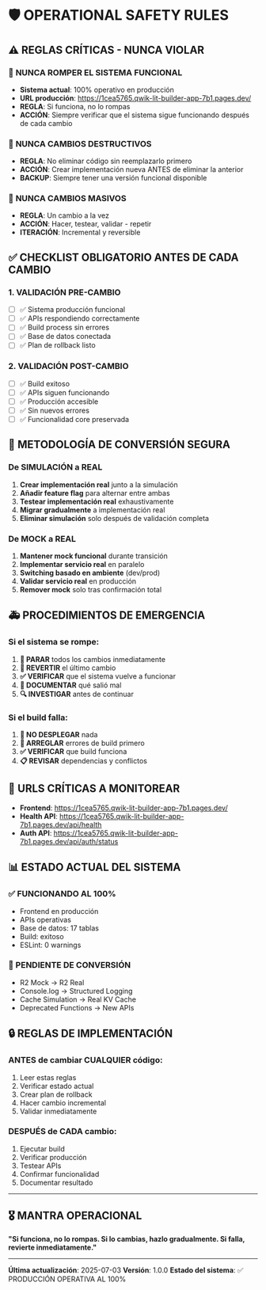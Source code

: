 # 🛡️ OPERATIONAL SAFETY RULES

## ⚠️ **REGLAS CRÍTICAS - NUNCA VIOLAR**

### 🚨 **NUNCA ROMPER EL SISTEMA FUNCIONAL**
- **Sistema actual**: 100% operativo en producción
- **URL producción**: https://1cea5765.qwik-lit-builder-app-7b1.pages.dev/
- **REGLA**: Si funciona, no lo rompas
- **ACCIÓN**: Siempre verificar que el sistema sigue funcionando después de cada cambio

### 🚨 **NUNCA CAMBIOS DESTRUCTIVOS**
- **REGLA**: No eliminar código sin reemplazarlo primero
- **ACCIÓN**: Crear implementación nueva ANTES de eliminar la anterior
- **BACKUP**: Siempre tener una versión funcional disponible

### 🚨 **NUNCA CAMBIOS MASIVOS**
- **REGLA**: Un cambio a la vez
- **ACCIÓN**: Hacer, testear, validar - repetir
- **ITERACIÓN**: Incremental y reversible

## ✅ **CHECKLIST OBLIGATORIO ANTES DE CADA CAMBIO**

### **1. VALIDACIÓN PRE-CAMBIO**
- [ ] ✅ Sistema producción funcional
- [ ] ✅ APIs respondiendo correctamente
- [ ] ✅ Build process sin errores
- [ ] ✅ Base de datos conectada
- [ ] ✅ Plan de rollback listo

### **2. VALIDACIÓN POST-CAMBIO**
- [ ] ✅ Build exitoso
- [ ] ✅ APIs siguen funcionando
- [ ] ✅ Producción accesible
- [ ] ✅ Sin nuevos errores
- [ ] ✅ Funcionalidad core preservada

## 🔄 **METODOLOGÍA DE CONVERSIÓN SEGURA**

### **De SIMULACIÓN a REAL**
1. **Crear implementación real** junto a la simulación
2. **Añadir feature flag** para alternar entre ambas
3. **Testear implementación real** exhaustivamente
4. **Migrar gradualmente** a implementación real
5. **Eliminar simulación** solo después de validación completa

### **De MOCK a REAL**
1. **Mantener mock funcional** durante transición
2. **Implementar servicio real** en paralelo
3. **Switching basado en ambiente** (dev/prod)
4. **Validar servicio real** en producción
5. **Remover mock** solo tras confirmación total

## 🚑 **PROCEDIMIENTOS DE EMERGENCIA**

### **Si el sistema se rompe:**
1. **🛑 PARAR** todos los cambios inmediatamente
2. **🔄 REVERTIR** el último cambio
3. **✅ VERIFICAR** que el sistema vuelve a funcionar
4. **📝 DOCUMENTAR** qué salió mal
5. **🔍 INVESTIGAR** antes de continuar

### **Si el build falla:**
1. **🛑 NO DESPLEGAR** nada
2. **🔧 ARREGLAR** errores de build primero
3. **✅ VERIFICAR** que build funciona
4. **📋 REVISAR** dependencias y conflictos

## 🎯 **URLS CRÍTICAS A MONITOREAR**

- **Frontend**: https://1cea5765.qwik-lit-builder-app-7b1.pages.dev/
- **Health API**: https://1cea5765.qwik-lit-builder-app-7b1.pages.dev/api/health
- **Auth API**: https://1cea5765.qwik-lit-builder-app-7b1.pages.dev/api/auth/status

## 📊 **ESTADO ACTUAL DEL SISTEMA**

### **✅ FUNCIONANDO AL 100%**
- Frontend en producción
- APIs operativas
- Base de datos: 17 tablas
- Build: exitoso
- ESLint: 0 warnings

### **🔄 PENDIENTE DE CONVERSIÓN**
- R2 Mock → R2 Real
- Console.log → Structured Logging
- Cache Simulation → Real KV Cache
- Deprecated Functions → New APIs

## 🔒 **REGLAS DE IMPLEMENTACIÓN**

### **ANTES de cambiar CUALQUIER código:**
1. Leer estas reglas
2. Verificar estado actual
3. Crear plan de rollback
4. Hacer cambio incremental
5. Validar inmediatamente

### **DESPUÉS de CADA cambio:**
1. Ejecutar build
2. Verificar producción
3. Testear APIs
4. Confirmar funcionalidad
5. Documentar resultado

---

## 🎖️ **MANTRA OPERACIONAL**
**"Si funciona, no lo rompas. Si lo cambias, hazlo gradualmente. Si falla, revierte inmediatamente."**

---

**Última actualización**: 2025-07-03
**Versión**: 1.0.0
**Estado del sistema**: ✅ PRODUCCIÓN OPERATIVA AL 100%